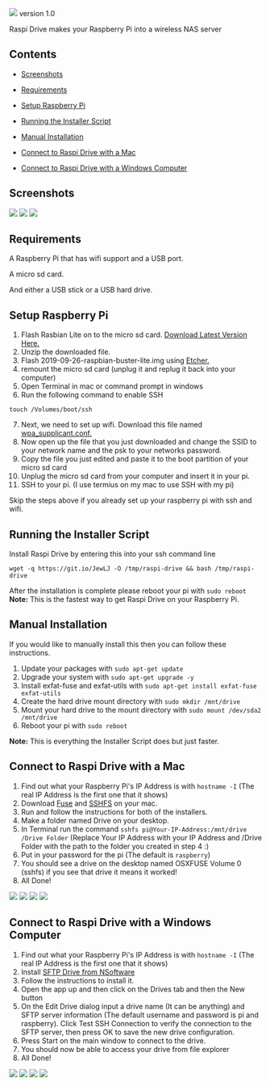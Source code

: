![](https://i.ibb.co/WBKdLVj/68747470733a2f2f692e696d6775722e636f6d2f78654b443933702e706e67.png)
                                                                                               version 1.0

Raspi Drive makes your Raspberry Pi into a wireless NAS server


## Contents
 - [Screenshots](#screenshots)
 
 - [Requirements](#requirements)

 - [Setup Raspberry Pi](#setup-raspberry-pi)
 
 - [Running the Installer Script](#running-the-installer-script)
 
 - [Manual Installation](#manual-installation)
 
 - [Connect to Raspi Drive with a Mac](#connect-to-raspi-drive-with-a-mac)
 
 - [Connect to Raspi Drive with a Windows Computer](#connect-to-raspi-drive-with-a-windows-computer)

## Screenshots
![](https://i.ibb.co/3msg6wz/Screen-Shot-2019-11-10-at-12-28-10-AM.png)
![](https://i.ibb.co/N7g33XW/Screen-Shot-2019-11-10-at-12-31-24-AM.png)
![](https://i.ibb.co/74G0d0d/Screen-Shot-2019-11-10-at-12-34-39-AM.png)

## Requirements
A Raspberry Pi that has wifi support and a USB port.

A micro sd card.

And either a USB stick or a USB hard drive.

## Setup Raspberry Pi
1. Flash Rasbian Lite on to the micro sd card. [Download Latest Version Here.](https://downloads.raspberrypi.org/raspbian_lite_latest)
2. Unzip the downloaded file.
3. Flash 2019-09-26-raspbian-buster-lite.img using [Etcher.](https://www.balena.io/etcher/)
4. remount the micro sd card (unplug it and replug it back into your computer)
5. Open Terminal in mac or command prompt in windows
6. Run the following command to enable SSH
```
touch /Volumes/boot/ssh
```
7. Next, we need to set up wifi.  Download this file named [wpa_supplicant.conf.](https://drive.google.com/file/d/1ctRdIoTdO74fUpxSAeHl0eQM0E_b64jK/view?usp=sharing) 
8. Now open up the file that you just downloaded and change the SSID to your network name 
and the psk to your networks password.
9. Copy the file you just edited and paste it to the boot partition of your micro sd card
10. Unplug the micro sd card from your computer and insert it in your pi.
11. SSH to your pi. (I use termius on my mac to use SSH with my pi) 

Skip the steps above if you already set up your raspberry pi with ssh and wifi.

## Running the Installer Script
Install Raspi Drive by entering this into your ssh command line
```
wget -q https://git.io/JewLJ -O /tmp/raspi-drive && bash /tmp/raspi-drive
```
After the installation is complete please reboot your pi with ```sudo reboot```
**Note:** This is the fastest way to get Raspi Drive on your Raspberry Pi.


## Manual Installation
If you would like to manually install this then you can follow these instructions.
1. Update your packages with ```sudo apt-get update```
2. Upgrade your system with ```sudo apt-get upgrade -y```
3. Install exfat-fuse and exfat-utils with ```sudo apt-get install exfat-fuse exfat-utils```
4. Create the hard drive mount directory with ```sudo mkdir /mnt/drive```
5. Mount your hard drive to the mount directory with ```sudo mount /dev/sda2 /mnt/drive```
6. Reboot your pi with ```sudo reboot```

**Note:** This is everything the Installer Script does but just faster.

## Connect to Raspi Drive with a Mac
1. Find out what your Raspberry Pi's IP Address is with ```hostname -I``` (The real IP Address is the first one that it shows)
2. Download [Fuse](https://github.com/osxfuse/osxfuse/releases/download/osxfuse-3.10.3/osxfuse-3.10.3.dmg) and [SSHFS](https://github.com/osxfuse/sshfs/releases/download/osxfuse-sshfs-2.5.0/sshfs-2.5.0.pkg) on your mac.
3. Run and follow the instructions for both of the installers.
4. Make a folder named Drive on your desktop.
5. In Terminal run the command ```sshfs pi@Your-IP-Address:/mnt/drive /Drive Folder``` (Replace Your IP Address with your IP Address and /Drive Folder with the path to the folder you created in step 4 :)
6. Put in your password for the pi (The default is ```raspberry```)
7. You should see a drive on the desktop named OSXFUSE Volume 0 (sshfs) if you see that drive it means it worked!
8. All Done!

![](https://i.ibb.co/S78KRm5/Screen-Shot-2019-11-10-at-8-47-54-PM.png)
![](https://i.ibb.co/KWD22Kn/Screen-Shot-2019-11-10-at-8-48-30-PM.png)
![](https://i.ibb.co/cFmnJjb/Screen-Shot-2019-11-10-at-8-46-01-PM.png)
![](https://i.ibb.co/gFXzQmT/Screen-Shot-2019-11-10-at-8-48-56-PM.png)

## Connect to Raspi Drive with a Windows Computer
1. Find out what your Raspberry Pi's IP Address is with ```hostname -I``` (The real IP Address is the first one that it shows)
2. Install [SFTP Drive from NSoftware](https://s3.amazonaws.com/nsoftware/builds%2Ffree%2FNDX2-A%2Fsetup.exe?X-Amz-Algorithm=AWS4-HMAC-SHA256&X-Amz-Credential=AKIAYMML7DAHMGYTX3VA%2F20191111%2Fus-east-1%2Fs3%2Faws4_request&X-Amz-Date=20191111T013336Z&X-Amz-Expires=172800&X-Amz-SignedHeaders=host&X-Amz-Signature=d981cc9e96b32c0b73aec570f4229ef8e5b71f8151f0e6ecd0d862f5f5b8d356&response-content-disposition=%3B%20filename%3DSFTPDriveV2.exe)
3. Follow the instructions to install it.
4. Open the app up and then click on the Drives tab and then the New button
5. On the Edit Drive dialog input a drive name (It can be anything) and SFTP server information (The default username and password is pi and raspberry). Click Test SSH Connection to verify the connection to the SFTP server, then press OK to save the new drive configuration.
7. Press Start on the main window to connect to the drive.
8. You should now be able to access your drive from file explorer
9. All Done!

![](https://i.ibb.co/6rJ9WmW/sftpdrive-new-drive.png)
![](https://i.ibb.co/tsgydrK/sftpdrive-new-drive-details.png)
![](https://i.ibb.co/fCvcdNY/sftpdrive-new-drive-start.png)
![](https://i.ibb.co/kDy5fKm/sftpdrive-new-drive-explorer.png)

